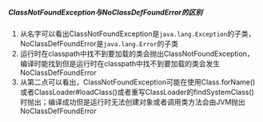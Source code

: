##### ClassNotFoundException与NoClassDefFoundError的区别
1. 从名字可以看出ClassNotFoundException是`java.lang.Exception`的子类，NoClassDefFoundError是`java.lang.Error`的子类
2. 运行时在classpath中找不到要加载的类会抛出ClassNotFoundException，编译时能找到但是运行时在classpath中找不到要加载的类会发生NoClassDefFoundError
3. 从第二点可以看出，ClassNotFoundException可能在使用Class.forName()或者ClassLoader#loadClass()或者重写ClassLoader的findSystemClass()时抛出；编译成功但是运行时无法创建对象或者调用类方法会由JVM抛出NoClassDefFoundError